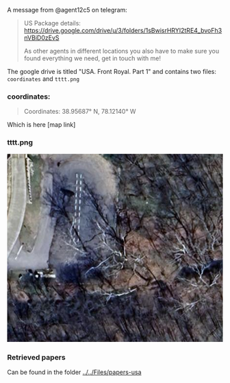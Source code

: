 A message from @agent12c5 on telegram:
> US Package details:<br>
> https://drive.google.com/drive/u/3/folders/1sBwisrHRYI2tRE4_bvoFh3nVBiD0zEvS
> 
> As other agents in different locations you also have to make sure you found everything we need, get in touch with me!

The google drive is titled "USA. Front Royal. Part 1" and contains two files: `coordinates` and `tttt.png`

### coordinates:
> Coordinates: 38.95687° N, 78.12140° W

Which is here [map link]

### tttt.png
![aerial photo of a parking lot](../../Files/tttt.png)

### Retrieved papers
Can be found in the folder [../../Files/papers-usa](../../Files/papers-usa/)